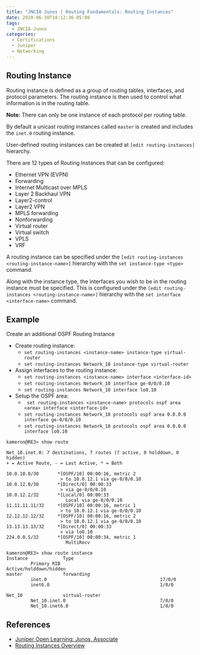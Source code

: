 ```yaml
---
title: "JNCIA Junos | Routing Fundamentals: Routing Instances"
date: 2020-06-30T18:12:36-05:00
tags:
  - JNCIA-Junos
categories:
  - Certifications
  - Juniper
  - Networking
---
```

## Routing Instance
Routing instance is defined as a group of routing tables, interfaces, and protocol parameters. The routing instance is then used to control what information is in the routing table. 

**Note:** There can only be one instance of each protocol per routing table. 

By default a unicast routing instances called `master` is created and includes the `inet.0` routing instance.

User-defined routing instances can be created at `[edit routing-instances]` hierarchy. 

There are 12 types of Routing Instances that can be configured:

  * Ethernet VPN (EVPN)
  * Forwarding
  * Internet Multicast over MPLS
  * Layer 2 Backhaul VPN
  * Layer2-control
  * Layer2 VPN
  * MPLS forwarding
  * Nonforwarding
  * Virtual router
  * Virtual switch
  * VPLS
  * VRF

A routing instance can be specified under the `[edit routing-instances <routing-instance-name>]` hierarchy with the `set instance-type <type>` command.

Along with the instance type, the interfaces you wish to be in the routing instance must be specified. This is configured under the `[edit routing-instances <routing-instance-name>]` hierarchy with the `set interface <interface-name>` command.

## Example
Create an additional OSPF Routing Instance

  * Create routing instance:
    * `set routing-instances <instance-name> instance-type virtual-router`
    * `set routing-instances Network_10 instance-type virtual-router`
  * Assign interfaces to the routing instance:
    * `set routing-instances <instance-name> interface <interface-id>`
    * `set routing-instances Network_10 interface ge-0/0/0.10`
    * `set routing-instances Network_10 interface lo0.10`
  * Setup the OSPF area:   
    * ` set routing-instances <instance-name> protocols ospf area <area> interface <interface-id>`
    * `set routing-instances Network_10 protocols ospf area 0.0.0.0 interface ge-0/0/0.10`
    * `set routing-instances Network_10 protocols ospf area 0.0.0.0 interface lo0.10`

```
kameron@RE3> show route

Net_10.inet.0: 7 destinations, 7 routes (7 active, 0 holddown, 0 hidden)
+ = Active Route, - = Last Active, * = Both

10.0.10.0/30       *[OSPF/10] 00:00:16, metric 2
                    > to 10.0.12.1 via ge-0/0/0.10
10.0.12.0/30       *[Direct/0] 00:00:33
                    > via ge-0/0/0.10
10.0.12.2/32       *[Local/0] 00:00:33
                      Local via ge-0/0/0.10
11.11.11.11/32     *[OSPF/10] 00:00:16, metric 1
                    > to 10.0.12.1 via ge-0/0/0.10
12.12.12.12/32     *[OSPF/10] 00:00:16, metric 2
                    > to 10.0.12.1 via ge-0/0/0.10
13.13.13.13/32     *[Direct/0] 00:00:33
                    > via lo0.10
224.0.0.5/32       *[OSPF/10] 00:00:34, metric 1
                      MultiRecv

kameron@RE3> show route instance
Instance             Type
         Primary RIB                                     Active/holddown/hidden
master               forwarding
         inet.0                                          17/0/0
         inet6.0                                         1/0/0

Net_10               virtual-router
         Net_10.inet.0                                   7/0/0
         Net_10.inet6.0                                  1/0/0
```

## References
  * [Juniper Open Learning: Junos, Associate](https://cloud.contentraven.com/junosgenius/learningpath-detail/1004/3/0/1)
  * [Routing Instances Overview](https://www.juniper.net/documentation/en_US/junos/topics/concept/routing-instances-overview.html)